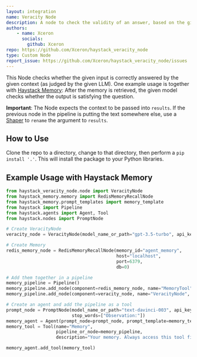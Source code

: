 ```yaml
---
layout: integration
name: Veracity Node
description: A node to check the validity of an answer, based on the given context.
authors:
    - name: Xceron
      socials:
        github: Xceron
repo: https://github.com/Xceron/haystack_veracity_node
type: Custom Node
report_issue: https://github.com/Xceron/haystack_veracity_node/issues
---
```

This Node checks whether the given input is correctly answered by the given context (as judged by the given LLM). One example usage is together with [Haystack Memory](https://github.com/rolandtannous/haystack-memory): After the memory is retrieved, the given model checks whether the output is satisfying the question.

**Important**: 
The Node expects the context to be passed into `results`. If the previous node in the pipeline is putting the text somewhere else, use a [Shaper](https://docs.haystack.deepset.ai/docs/shaper) to `rename` the argument to `results`. 

## How to Use
Clone the repo to a directory, change to that directory, then perform a `pip install '.'`.  This will install the package to your Python libraries.

## Example Usage with Haystack Memory
```py
from haystack_veracity_node.node import VeracityNode
from haystack_memory.memory import RedisMemoryRecallNode
from haystack_memory.prompt_templates import memory_template
from haystack import Pipeline
from haystack.agents import Agent, Tool
from haystack.nodes import PromptNode

# Create VeracityNode
veracity_node = VeracityNode(model_name_or_path="gpt-3.5-turbo", api_key="YOUR_KEY")

# Create Memory
redis_memory_node = RedisMemoryRecallNode(memory_id="agent_memory",
                                          host="localhost",
                                          port=6379,
                                          db=0)

# Add them together in a pipeline
memory_pipeline = Pipeline()
memory_pipeline.add_node(component=redis_memory_node, name="MemoryTool", inputs=["Query"])
memory_pipeline.add_node(component=veracity_node, name="VeracityNode", inputs=["MemoryTool"])

# Create an agent and add the pipeline as a tool
prompt_node = PromptNode(model_name_or_path="text-davinci-003", api_key=openai_api_key, max_length=512,
                         stop_words=["Observation:"])
memory_agent = Agent(prompt_node=prompt_node, prompt_template=memory_template)
memory_tool = Tool(name="Memory",
                   pipeline_or_node=memory_pipeline,
                   description="Your memory. Always access this tool first to remember what you have learned.")

memory_agent.add_tool(memory_tool)
```

